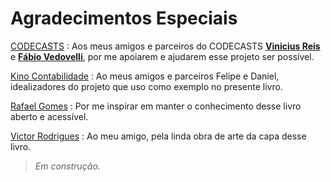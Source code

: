 # Agradecimentos Especiais

[CODECASTS](https://codecasts.com.br)
: Aos meus amigos e parceiros do CODECASTS **[Vinicius Reis](https://github.com/vinicius73)** e **[Fábio Vedovelli](https://github.com/vedovelli)**, por me apoiarem e ajudarem esse projeto ser possível. 

[Kino Contabilidade](https://sejakino.com.br)
: Ao meus amigos e parceiros Felipe e Daniel, idealizadores do projeto que uso como exemplo no presente livro. 

[Rafael Gomes](https://github.com/gomex)
: Por me inspirar em manter o conhecimento desse livro aberto e acessível.

[Victor Rodrigues](mailto:vitzz.rodrigues@gmail.com)
: Ao meu amigo, pela linda obra de arte da capa desse livro.
 

 
> _Em construção._